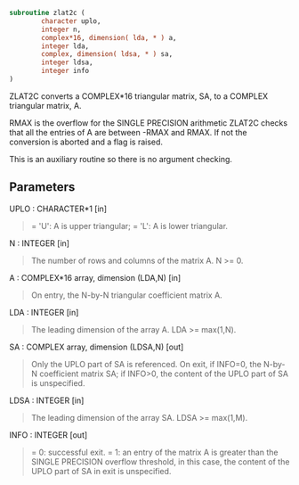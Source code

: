 ```fortran
subroutine zlat2c (
        character uplo,
        integer n,
        complex*16, dimension( lda, * ) a,
        integer lda,
        complex, dimension( ldsa, * ) sa,
        integer ldsa,
        integer info
)
```

ZLAT2C converts a COMPLEX\*16 triangular matrix, SA, to a COMPLEX
triangular matrix, A.

RMAX is the overflow for the SINGLE PRECISION arithmetic
ZLAT2C checks that all the entries of A are between -RMAX and
RMAX. If not the conversion is aborted and a flag is raised.

This is an auxiliary routine so there is no argument checking.

## Parameters
UPLO : CHARACTER\*1 [in]
> = 'U':  A is upper triangular;
> = 'L':  A is lower triangular.

N : INTEGER [in]
> The number of rows and columns of the matrix A.  N >= 0.

A : COMPLEX\*16 array, dimension (LDA,N) [in]
> On entry, the N-by-N triangular coefficient matrix A.

LDA : INTEGER [in]
> The leading dimension of the array A.  LDA >= max(1,N).

SA : COMPLEX array, dimension (LDSA,N) [out]
> Only the UPLO part of SA is referenced.  On exit, if INFO=0,
> the N-by-N coefficient matrix SA; if INFO>0, the content of
> the UPLO part of SA is unspecified.

LDSA : INTEGER [in]
> The leading dimension of the array SA.  LDSA >= max(1,M).

INFO : INTEGER [out]
> = 0:  successful exit.
> = 1:  an entry of the matrix A is greater than the SINGLE
> PRECISION overflow threshold, in this case, the content
> of the UPLO part of SA in exit is unspecified.

